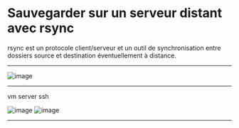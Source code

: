 # Sauvegarder sur un serveur distant avec rsync   

rsync est un protocole client/serveur et un outil de synchronisation entre dossiers source et destination éventuellement à distance.   

___

![image](https://github.com/techerbeatrice/Sauvegarder_sur_un_serveur_distant_avec_rsync/assets/138071140/80b04666-158b-4ed5-b012-7c0a092d212a)

___

vm server ssh  

![image](https://github.com/techerbeatrice/Sauvegarder_sur_un_serveur_distant_avec_rsync/assets/138071140/81527e6f-25a1-401e-8a49-2db6e60f5867)
![image](https://github.com/techerbeatrice/Sauvegarder_sur_un_serveur_distant_avec_rsync/assets/138071140/6966db8b-91d0-4015-b398-819e302a3fbf)

___

